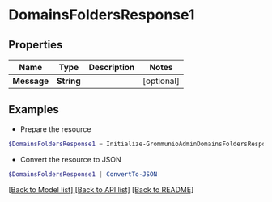 # DomainsFoldersResponse1
## Properties

Name | Type | Description | Notes
------------ | ------------- | ------------- | -------------
**Message** | **String** |  | [optional] 

## Examples

- Prepare the resource
```powershell
$DomainsFoldersResponse1 = Initialize-GrommunioAdminDomainsFoldersResponse1  -Message null
```

- Convert the resource to JSON
```powershell
$DomainsFoldersResponse1 | ConvertTo-JSON
```

[[Back to Model list]](../README.md#documentation-for-models) [[Back to API list]](../README.md#documentation-for-api-endpoints) [[Back to README]](../README.md)

